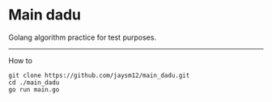 # Main dadu

Golang algorithm practice for test purposes.

---

How to

```
git clone https://github.com/jaysm12/main_dadu.git
cd ./main_dadu
go run main.go
```
